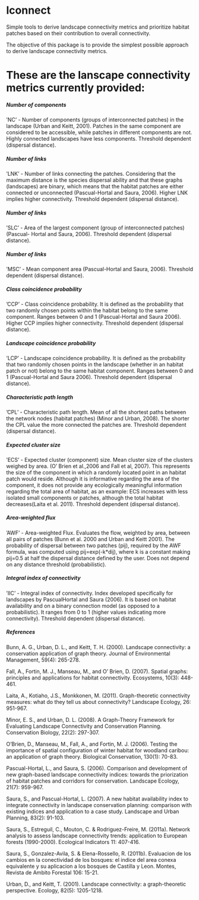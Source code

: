  # lconnect
Simple tools to derive landscape connectivity metrics and prioritize habitat patches
based on their contribution to overall connectivity.

The objective of this package is to provide the simplest possible approach to derive 
landscape connectivity metrics.

# These are the lanscape connectivity metrics currently provided:

##### Number of components #####
’NC’ - Number of components (groups of interconnected patches) in the landscape (Urban
and Keitt, 2001). Patches in the same component are considered to be accessible, 
while patches in different components are not. Highly connected landscapes have 
less components. Threshold dependent (dispersal distance).

##### Number of links #####
’LNK’ - Number of links connecting the patches. Considering that the maximum distance is
the species dispersal ability and that these graphs (landscapes) are binary, which 
means that the habitat patches are either connected or unconnected (Pascual-Hortal 
and Saura, 2006). Higher LNK implies higher connectivity. Threshold dependent 
(dispersal distance).

##### Number of links #####
’SLC’ - Area of the largest component (group of interconnected patches) (Pascual-
Hortal and Saura, 2006). Threshold dependent (dispersal distance).

##### Number of links #####
’MSC’ - Mean component area (Pascual-Hortal and Saura, 2006). Threshold dependent 
(dispersal distance).

##### Class coincidence probability #####
’CCP’ - Class coincidence probability. It is defined as the probability that two 
randomly chosen points within the habitat belong to the same component. 
Ranges between 0 and 1 (Pascual-Hortal and Saura 2006). Higher CCP implies higher 
connectivity. Threshold dependent (dispersal distance).

##### Landscape coincidence probability #####
’LCP’ - Landscape coincidence probability. It is defined as the probability that 
two randomly chosen points in the landscape (whether in an habitat patch or not) 
belong to the same habitat component. Ranges between 0 and 1 (Pascual-Hortal and 
Saura 2006). Threshold dependent (dispersal distance).

##### Characteristic path length #####
’CPL’ - Characteristic path length. Mean of all the shortest paths between the 
network nodes (habitat patches) (Minor and Urban, 2008). The shorter the CPL 
value the more connected the patches are. Threshold dependent (dispersal distance).

##### Expected cluster size #####
’ECS’ - Expected cluster (component) size. Mean cluster size of the clusters weighed 
by area. (O’ Brien et al.,2006 and Fall et al, 2007). This represents the size 
of the component in which a randomly located point in an habitat patch would reside. 
Although it is informative regarding the area of the component, it does not provide 
any ecologically meaningful information regarding the total area of habitat, 
as an example: ECS increases with less isolated small components or patches, 
although the total habitat decreases(Laita et al. 2011). Threshold dependent 
(dispersal distance).
 
##### Area-weighted flux #####
’AWF’ - Area-weighted Flux. Evaluates the flow, weighted by area, between all 
pairs of patches (Bunn et al. 2000 and Urban and Keitt 2001). The probability of 
dispersal between two patches (pij), required by the AWF formula, was computed 
using pij=exp(-k*dij), where k is a constant making pij=0.5 at half the dispersal 
distance defined by the user. Does not depend on any distance threshold (probabilistic).
 
##### Integral index of connectivity #####
’IIC’ - Integral index of connectivity. Index developed specifically for landscapes 
by PascualHortal and Saura (2006). It is based on habitat availability and on a 
binary connection model (as opposed to a probabilistic). It ranges from 0 to 1 
(higher values indicating more connectivity). Threshold dependent (dispersal distance).

##### References #####
Bunn, A. G., Urban, D. L., and Keitt, T. H. (2000). Landscape connectivity: a 
conservation application of graph theory. Journal of Environmental Management, 
59(4): 265-278.

Fall, A., Fortin, M. J., Manseau, M., and O’ Brien, D. (2007). Spatial graphs: 
principles and applications for habitat connectivity. Ecosystems, 10(3): 448-461.

Laita, A., Kotiaho, J.S., Monkkonen, M. (2011). Graph-theoretic connectivity 
measures: what do they tell us about connectivity? Landscape Ecology, 26: 951-967.

Minor, E. S., and Urban, D. L. (2008). A Graph-Theory Framework for Evaluating 
Landscape Connectivity and Conservation Planning. Conservation Biology, 22(2): 297-307.

O’Brien, D., Manseau, M., Fall, A., and Fortin, M. J. (2006). Testing the importance 
of spatial configuration of winter habitat for woodland caribou: an application of 
graph theory. Biological Conservation, 130(1): 70-83.

Pascual-Hortal, L., and Saura, S. (2006). Comparison and development of new 
graph-based landscape connectivity indices: towards the priorization of habitat 
patches and corridors for conservation. Landscape Ecology, 21(7): 959-967.

Saura, S., and Pascual-Hortal, L. (2007). A new habitat availability index to 
integrate connectivity in landscape conservation planning: comparison with 
existing indices and application to a case study. Landscape and Urban Planning, 
83(2): 91-103.

Saura, S., Estreguil, C., Mouton, C. & Rodriguez-Freire, M. (2011a). Network 
analysis to assess landscape connectivity trends: application to European 
forests (1990-2000). Ecological Indicators 11: 407-416.

Saura, S., Gonzalez-Avila, S. & Elena-Rossello, R. (2011b). Evaluacion de los 
cambios en la conectividad de los bosques: el indice del area conexa equivalente 
y su aplicacion a los bosques de Castilla y Leon. Montes, Revista de Ambito 
Forestal 106: 15-21.

Urban, D., and Keitt, T. (2001). Landscape connectivity: a graph-theoretic 
perspective. Ecology, 82(5): 1205-1218.

